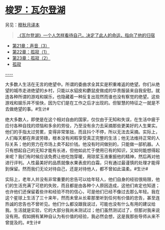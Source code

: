 <link href="../css/style.css" rel="stylesheet" type="text/css" />

# [梭罗：瓦尔登湖](https://wap.cmread.com/r/p/catalog.jsp?ln=31_478307_97695029_18_1_L5L2L4L5&vt=3&vt=3&bid=393121521)

<span class="r">另见：[穆秋月译本](https://m.zhangyue.com/chapter/11201324?p2=104089)

> [《瓦尔登湖》一个人怎样看待自己，决定了此人的命运，指向了他的归宿](http://www.360doc.cn/mip/680707770.html)

<div class="">

- [第21章：声音（3）](瓦尔登湖/21.md)
- [第22章：孤寂（1）](瓦尔登湖/22.md)
- [第23章：孤寂（2）](瓦尔登湖/23.md)
- [孤寂](瓦尔登湖/孤寂.md)

</div>

<span class="r">[----](http://m.99csw.com/book/165/index.html)

<div class="p">
<div class="wavy">

大多数人生活在无言的绝望中。所谓的委曲求全其实是积重难返的绝望。你们从绝望的城市走进绝望的乡村，只能以水貂皮和麝鼠皮做成的华贵服装来自我安慰。就连各种所谓的游戏和娱乐，也隐藏着一种反复出现然而谁也没有察觉的绝望。这些游戏和娱乐并不愉快，因为它们是在工作之后才出现的。但智慧的特征之一就是不去做绝望的事。#生计#

绝大多数人，即使是在这个相对自由的国家，仅仅由于无知和失误，在生活中疲于应付各种自找的烦恼和多余的劳役，乃至没有余力去采摘那些更美好的人生果实。他们的手指太过劳累，变得非常笨拙，而且抖个不停，所以无法去采摘。实际上，人们每天都在奔波劳碌，根本没有闲暇享受真正完整的生活；他无法维持正常的人际关系；他的劳力在市场上卖不起价钱。他没有时间做别的，只能做一部机器。人只有想起自己的无知才能有长进，但他如此忙于使用已有的知识，又如何能想得起来呢？我们有时候应该免费让他吃饱穿暖，用琼浆玉液重振他的精神，然后再对他进行评判。人性最美好的品质就像水果表皮的白霜，只有通过最谨慎的处理才能得到保留。然而我们无论对待自己，还是对待他人，都不曾如此温柔。#生计#

实际上，老年人并没有非常重要的忠告可以给年轻人，他们自身的经验很局限，他们的生活充满了可悲的失败，而且都是由各种个人原因造成，这他们肯定也知道；也许他们还保留着些许和经验不符的信心，可是他们已经不像过去那么年轻。我在这个星球上生活了三十来年，然而未曾从长辈那里听到任何有价值的忠告，甚至连热诚的忠告也不曾听见。他们什么都没跟我说过，可能也没有什么有用的建议给我。生活就是实验，它的大部分我尚未测试过；他们虽然测试过了，但那对我来说没有用。假如拥有某种自认为有价值的经验，我必然会想，这是我那些导师从来不曾提及的。#生计#

</div>
</div>

